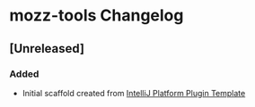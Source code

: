 <!-- Keep a Changelog guide -> https://keepachangelog.com -->

# mozz-tools Changelog

## [Unreleased]
### Added
- Initial scaffold created from [IntelliJ Platform Plugin Template](https://github.com/JetBrains/intellij-platform-plugin-template)
